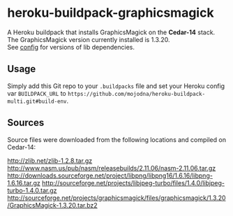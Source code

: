 heroku-buildpack-graphicsmagick
===============================

A Heroku buildpack that installs GraphicsMagick on the **Cedar-14** stack.  
The GraphicsMagick version currently installed is 1.3.20.  
See [config](config) for versions of lib dependencies.

Usage
-----

Simply add this Git repo to your `.buildpacks` file and set your Heroku config var `BUILDPACK_URL` to `https://github.com/mojodna/heroku-buildpack-multi.git#build-env`.

Sources
-------

Source files were downloaded from the following locations and compiled on Cedar-14:

http://zlib.net/zlib-1.2.8.tar.gz
http://www.nasm.us/pub/nasm/releasebuilds/2.11.06/nasm-2.11.06.tar.gz
http://downloads.sourceforge.net/project/libpng/libpng16/1.6.16/libpng-1.6.16.tar.gz
http://sourceforge.net/projects/libjpeg-turbo/files/1.4.0/libjpeg-turbo-1.4.0.tar.gz
http://sourceforge.net/projects/graphicsmagick/files/graphicsmagick/1.3.20/GraphicsMagick-1.3.20.tar.bz2
